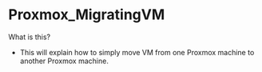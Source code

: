 # Proxmox_MigratingVM

What is this? 
- This will explain how to simply move VM from one Proxmox machine to another Proxmox machine.

